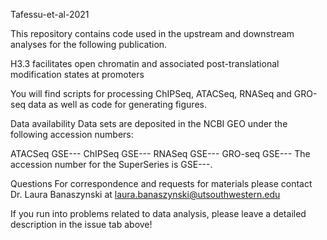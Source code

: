 Tafessu-et-al-2021

This repository contains code used in the upstream and downstream analyses for the following publication.

H3.3 facilitates open chromatin and associated post-translational modification states at promoters

You will find scripts for processing ChIPSeq, ATACSeq, RNASeq and GRO-seq data as well as code for generating figures.

Data availability
Data sets are deposited in the NCBI GEO under the following accession numbers:

ATACSeq GSE---
ChIPSeq GSE---
RNASeq GSE---
GRO-seq GSE---
The accession number for the SuperSeries is GSE---.

Questions
For correspondence and requests for materials please contact Dr. Laura Banaszynski at laura.banaszynski@utsouthwestern.edu

If you run into problems related to data analysis, please leave a detailed description in the issue tab above!

